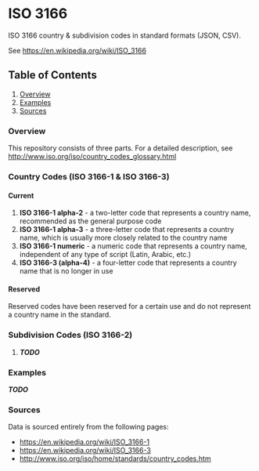 # ISO 3166
ISO 3166 country & subdivision codes in standard formats (JSON, CSV).

See https://en.wikipedia.org/wiki/ISO_3166

## Table of Contents
1. [Overview](#overview)
1. [Examples](#examples)
1. [Sources](#sources)

### Overview
This repository consists of three parts. For a detailed description, see http://www.iso.org/iso/country_codes_glossary.html

### Country Codes (ISO 3166-1 & ISO 3166-3)
#### Current
1. **ISO 3166-1 alpha-2** - a two-letter code that represents a country name, recommended as the general purpose code
1. **ISO 3166-1 alpha-3** - a three-letter code that represents a country name, which is usually more closely related to the country name
1. **ISO 3166-1 numeric** - a numeric code that represents a country name, independent of any type of script (Latin, Arabic, etc.)
1. **ISO 3166-3 (alpha-4)** - a four-letter code that represents a country name that is no longer in use

#### Reserved
Reserved codes have been reserved for a certain use and do not represent a country name in the standard.

### Subdivision Codes (ISO 3166-2)

1. ***TODO***


### Examples

***TODO***


### Sources

Data is sourced entirely from the following pages:
* https://en.wikipedia.org/wiki/ISO_3166-1
* https://en.wikipedia.org/wiki/ISO_3166-3
* http://www.iso.org/iso/home/standards/country_codes.htm
